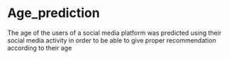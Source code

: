 # Age_prediction
The age of the users of a social media platform was predicted using their social media activity in order to be able to give proper recommendation according to their age

